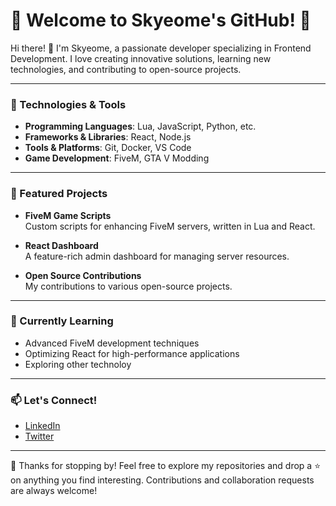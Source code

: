 # 🌟 Welcome to Skyeome's GitHub! 🚀

Hi there! 👋 I'm Skyeome, a passionate developer specializing in Frontend Development. I love creating innovative solutions, learning new technologies, and contributing to open-source projects.

---

### 🔧 Technologies & Tools
- **Programming Languages**: Lua, JavaScript, Python, etc.
- **Frameworks & Libraries**: React, Node.js
- **Tools & Platforms**: Git, Docker, VS Code
- **Game Development**: FiveM, GTA V Modding

---

### 📂 Featured Projects
- **FiveM Game Scripts**  
  Custom scripts for enhancing FiveM servers, written in Lua and React.
  
- **React Dashboard**  
  A feature-rich admin dashboard for managing server resources.

- **Open Source Contributions**  
  My contributions to various open-source projects.

---

### 🌱 Currently Learning
- Advanced FiveM development techniques
- Optimizing React for high-performance applications
- Exploring other technoloy

---

### 📫 Let's Connect!
- [LinkedIn](https://www.linkedin.com/in/himesh-singh-7ba27b302/)
- [Twitter](https://x.com/MrSkyeome)

---

🎉 Thanks for stopping by! Feel free to explore my repositories and drop a ⭐ on anything you find interesting. Contributions and collaboration requests are always welcome!
